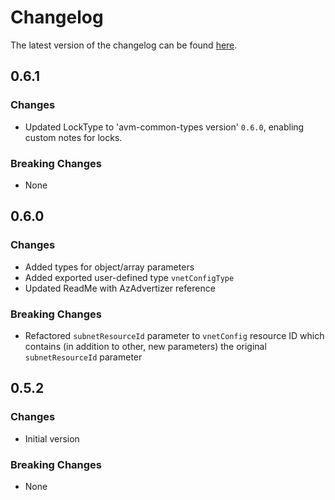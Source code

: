 # Changelog

The latest version of the changelog can be found [here](https://github.com/Azure/bicep-registry-modules/blob/main/avm/res/virtual-machine-images/image-template/CHANGELOG.md).

## 0.6.1

### Changes

- Updated LockType to 'avm-common-types version' `0.6.0`, enabling custom notes for locks.

### Breaking Changes

- None

## 0.6.0

### Changes

- Added types for object/array parameters
- Added exported user-defined type `vnetConfigType`
- Updated ReadMe with AzAdvertizer reference

### Breaking Changes

- Refactored `subnetResourceId` parameter to `vnetConfig` resource ID which contains (in addition to other, new parameters) the original `subnetResourceId` parameter

## 0.5.2

### Changes

- Initial version

### Breaking Changes

- None
